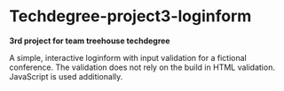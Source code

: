 # Techdegree-project3-loginform
**3rd project for team treehouse techdegree**

A simple, interactive loginform with input validation for a fictional conference. The validation does not rely on the build in HTML validation. JavaScript is used additionally.
